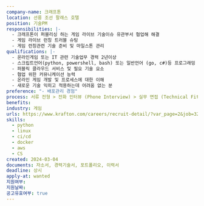 ```yaml
---
company-name: 크래프톤
location: 선릉 조선 팔래스 호텔
position: 기술PM
responsibilities: |-
  - 크래프톤이 퍼블리싱 하는 게임 라이브 기술이슈 유관부서 협업해 해결
  - 게임 라이브 런칭 트러블 슈팅
  - 게임 런칭관련 기술 준비 및 마일스톤 관리
qualifications: |-
  - 온라인게임 또는 IT 관련 기술업무 경력 2년이상
  - 스크립트언어(python, powershell, bash) 또는 일반언어 (go, c#)등 프로그래밍 작성 경험
  - 퍼블릭 클라우드 서비스 및 필요 기술 요소
  - 협업 위한 커뮤니케이션 능력
  - 온라인 게임 개발 및 프로세스에 대한 이해
  - 새로운 기술 익히고 적용하는데 어려움 없는 분
preference: "- 배포관리 경험"
process: 서류 전형 > 전화 인터뷰 (Phone Interview) > 실무 면접 (Technical Fit Interview) > 최종 면접 (Culture Fit Interview) > 합격 및 입사
benefits: 
industry: 게임
urls: https://www.krafton.com/careers/recruit-detail/?var_page=2&job=3230&search_list_cnt=10&search_keyword=PM
skills:
  - python
  - linux
  - ci/cd
  - docker
  - aws
  - CS
created: 2024-03-04
documents: 자소서, 경력기술서, 포트폴리오, 이력서
deadline: 상시
apply-at: wanted
지원여부: 
지원날짜: 
공고유효여부: true
---
```

